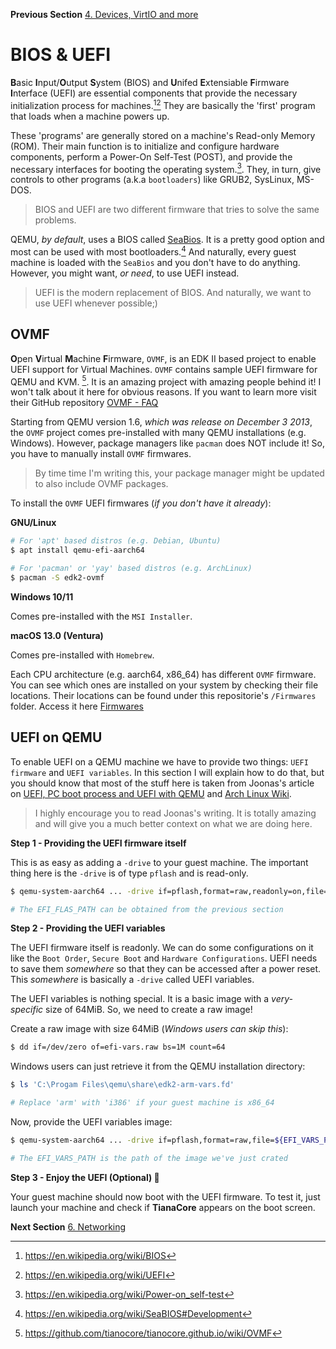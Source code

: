 **Previous Section** [4. Devices, VirtIO and more](https://github.com/TunaCici/QEMU_Starter/blob/main/Documents/README_4_Devices.md)

# BIOS & UEFI

**B**asic **I**nput/**O**utput **S**ystem (BIOS) and **U**nifed **E**xtensiable **F**irmware **I**nterface (UEFI) are essential components that provide the necessary initialization process for machines.[^76][^77] They are basically the 'first' program that loads when a machine powers up.

These 'programs' are generally stored on a machine's Read-only Memory (ROM). Their main function is to initialize and configure hardware components, perform a Power-On Self-Test (POST), and provide the necessary interfaces for booting the operating system.[^78]. They, in turn, give controls to other programs (a.k.a `bootloaders`) like GRUB2, SysLinux, MS-DOS.

> BIOS and UEFI are two different firmware that tries to solve the same problems.

QEMU, _by default_, uses a BIOS called [SeaBios](https://en.wikipedia.org/wiki/SeaBIOS). It is a pretty good option and most can be used with most bootloaders.[^79] And naturally, every guest machine is loaded with the `SeaBios` and you don't have to do anything. However, you might want, _or need_, to use UEFI instead.

> UEFI is the modern replacement of BIOS. And naturally, we want to use UEFI whenever possible;)

## OVMF

**O**pen **V**irtual **M**achine **F**irmware, `OVMF`, is an EDK II based project to enable UEFI support for Virtual Machines. `OVMF` contains sample UEFI firmware for QEMU and KVM. [^80]. It is an amazing project with amazing people behind it! I won't talk about it here for obvious reasons. If you want to learn more visit their GitHub repository [OVMF - FAQ](https://github.com/tianocore/tianocore.github.io/wiki/OVMF-FAQ)

Starting from QEMU version 1.6, _which was release on December 3 2013_, the `OVMF` project comes pre-installed with many QEMU installations (e.g. Windows). However, package managers like `pacman` does NOT include it! So, you have to manually install `OVMF` firmwares.

> By time time I'm writing this, your package manager might be updated to also include OVMF packages.

To install the `OVMF` UEFI firmwares (_if you don't have it already_):

**GNU/Linux**

```bash
# For 'apt' based distros (e.g. Debian, Ubuntu)
$ apt install qemu-efi-aarch64

# For 'pacman' or 'yay' based distros (e.g. ArchLinux)
$ pacman -S edk2-ovmf
```

**Windows 10/11**

Comes pre-installed with the `MSI Installer`.

**macOS 13.0 (Ventura)**

Comes pre-installed with `Homebrew`.

Each CPU architecture (e.g. aarch64, x86_64) has different `OVMF` firmware. You can see which ones are installed on your system by checking their file locations. Their locations can be found under this repositorie's `/Firmwares` folder. Access it here [Firmwares](https://github.com/TunaCici/QEMU_Starter/tree/main/Firmwares)

## UEFI on QEMU

To enable UEFI on a QEMU machine we have to provide two things: `UEFI firmware` and `UEFI variables`. In this section I will explain how to do that, but you should know that most of the stuff here is taken from Joonas's article on [UEFI, PC boot process and UEFI with QEMU](https://joonas.fi/2021/02/uefi-pc-boot-process-and-uefi-with-qemu/) and [Arch Linux Wiki](https://wiki.archlinux.org/title/QEMU#Booting_in_UEFI_mode).

> I highly encourage you to read Joonas's writing. It is totally amazing and will give you a much better context on what we are doing here.

**Step 1 - Providing the UEFI firmware itself**

This is as easy as adding a `-drive` to your guest machine. The important thing here is the `-drive` is of type `pflash` and is read-only.

```bash
$ qemu-system-aarch64 ... -drive if=pflash,format=raw,readonly=on,file=${EFI_FLASH_PATH} ...

# The EFI_FLAS_PATH can be obtained from the previous section
```

**Step 2 - Providing the UEFI variables**

The UEFI firmware itself is readonly. We can do some configurations on it like the `Boot Order`, `Secure Boot` and `Hardware Configurations`. UEFI needs to save them _somewhere_ so that they can be accessed after a power reset. This _somewhere_ is basically a `-drive` called UEFI variables.

The UEFI variables is nothing special. It is a basic image with a _very-specific_ size of 64MiB. So, we need to create a raw image!

Create a raw image with size 64MiB (_Windows users can skip this_):

```bash
$ dd if=/dev/zero of=efi-vars.raw bs=1M count=64
```

Windows users can just retrieve it from the QEMU installation directory:

```powershell
$ ls 'C:\Progam Files\qemu\share\edk2-arm-vars.fd'

# Replace 'arm' with 'i386' if your guest machine is x86_64
```

Now, provide the UEFI variables image:

```bash
$ qemu-system-aarch64 ... -drive if=pflash,format=raw,file=${EFI_VARS_PATH} ...

# The EFI_VARS_PATH is the path of the image we've just crated
```

**Step 3 - Enjoy the UEFI (Optional) 💚**

Your guest machine should now boot with the UEFI firmware. To test it, just launch your machine and check if **TianaCore** appears on the boot screen.

**Next Section** [6. Networking](https://github.com/TunaCici/QEMU_Starter/blob/main/Documents/README_6_Networking.md)

[^76]: https://en.wikipedia.org/wiki/BIOS
[^77]: https://en.wikipedia.org/wiki/UEFI
[^78]: https://en.wikipedia.org/wiki/Power-on_self-test
[^79]: https://en.wikipedia.org/wiki/SeaBIOS#Development
[^80]: https://github.com/tianocore/tianocore.github.io/wiki/OVMF
